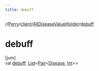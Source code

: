 ```yaml
---
title: debuff
---
```

//[Perry](../../../index.html)/[client](../index.html)/[AllDiseaseValueHolder](index.html)/[debuff](debuff.html)



# debuff



[jvm]\
val [debuff](debuff.html): [List](https://kotlinlang.org/api/latest/jvm/stdlib/kotlin.collections/-list/index.html)<[Pair](https://kotlinlang.org/api/latest/jvm/stdlib/kotlin/-pair/index.html)<[Disease](../-disease/index.html), [Int](https://kotlinlang.org/api/latest/jvm/stdlib/kotlin/-int/index.html)>>




